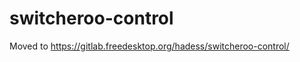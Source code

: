 switcheroo-control
==================

Moved to https://gitlab.freedesktop.org/hadess/switcheroo-control/
